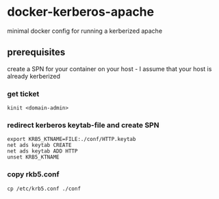 # docker-kerberos-apache
minimal docker config for running a kerberized apache

## prerequisites
create a SPN for your container on your host - I assume that your host is already kerberized

### get ticket
```
kinit <domain-admin>
```

### redirect kerberos keytab-file and create SPN
```
export KRB5_KTNAME=FILE:./conf/HTTP.keytab
net ads keytab CREATE
net ads keytab ADD HTTP
unset KRB5_KTNAME
```

### copy rkb5.conf
```
cp /etc/krb5.conf ./conf
```
